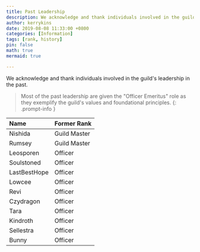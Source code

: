 ```yaml
---
title: Past Leadership
description: We acknowledge and thank individuals involved in the guild's leadership in the past. 
author: kerrykins
date: 2019-08-08 11:33:00 +0800
categories: [Information]
tags: [rank, history]
pin: false
math: true
mermaid: true

---
```


We acknowledge and thank individuals involved in the guild's leadership in the past. 

> Most of the past leadership are given the "Officer Emeritus" role as they exemplify the guild's values and foundational principles.
{: .prompt-info }

| Name                | Former Rank          |
| :--------------------------- | :--------------- |
| Nishida         | Guild Master     |
| Rumsey              | Guild Master    |
| Leosporen             | Officer    |
| Soulstoned             | Officer    |
| LastBestHope             | Officer    |
| Lowcee             | Officer    |
| Revi             | Officer    |
| Czydragon             | Officer    |
| Tara             | Officer    |
| Kindroth             | Officer    |
| Sellestra             | Officer    |
| Bunny             | Officer    |
